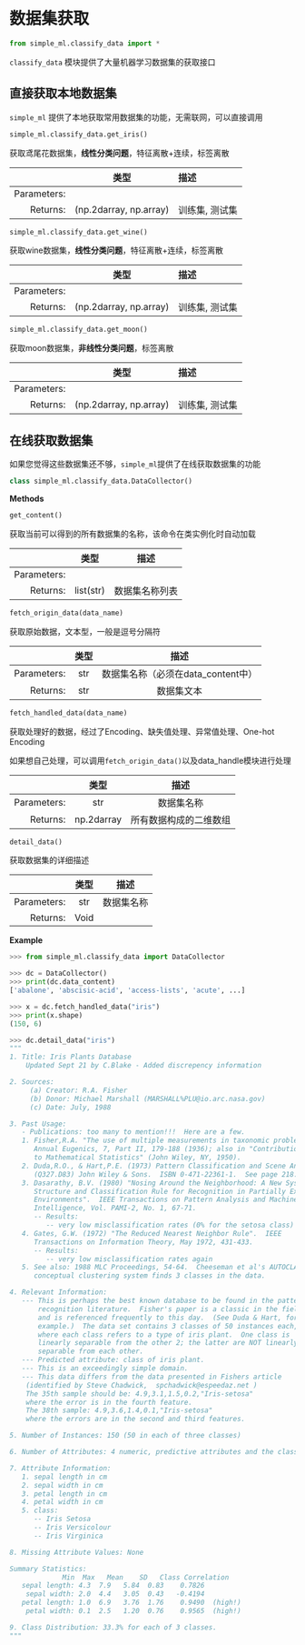 # 数据集获取

```python
from simple_ml.classify_data import *
```

`classify_data` 模块提供了大量机器学习数据集的获取接口

## 直接获取本地数据集

`simple_ml` 提供了本地获取常用数据集的功能，无需联网，可以直接调用

```python
simple_ml.classify_data.get_iris()
```
获取鸢尾花数据集，**线性分类问题**，特征离散+连续，标签离散


|             |          类型          | 描述          |
|------------:|:----------------------:|:--------------|
| Parameters: |                        |               |
|    Returns: | (np.2darray, np.array) | 训练集, 测试集 |

```python
simple_ml.classify_data.get_wine()
```

 获取wine数据集，**线性分类问题**，特征离散+连续，标签离散

|             |          类型          | 描述          |
|------------:|:----------------------:|:--------------|
| Parameters: |                        |               |
|    Returns: | (np.2darray, np.array) | 训练集, 测试集 |

```python
simple_ml.classify_data.get_moon()
```

获取moon数据集，**非线性分类问题**，标签离散

|             |          类型          | 描述          |
|------------:|:----------------------:|:--------------|
| Parameters: |                        |               |
|    Returns: | (np.2darray, np.array) | 训练集, 测试集 |

## 在线获取数据集

如果您觉得这些数据集还不够，`simple_ml`提供了在线获取数据集的功能

```python
class simple_ml.classify_data.DataCollector()
```

**Methods**

```python
get_content()
```

 获取当前可以得到的所有数据集的名称，该命令在类实例化时自动加载

|             |   类型    |     描述      |
|------------:|:---------:|:-------------:|
| Parameters: |           |               |
|    Returns: | list(str) | 数据集名称列表 |

```python
fetch_origin_data(data_name)
```
获取原始数据，文本型，一般是逗号分隔符

|             | 类型 |               描述                |
|------------:|:----:|:--------------------------------:|
| Parameters: | str  | 数据集名称（必须在data_content中） |
|    Returns: | str  |            数据集文本             |

```python
fetch_handled_data(data_name)
```

获取处理好的数据，经过了Encoding、缺失值处理、异常值处理、One-hot Encoding

如果想自己处理，可以调用`fetch_origin_data()`以及data_handle模块进行处理

|             |    类型    |         描述         |
|------------:|:----------:|:--------------------:|
| Parameters: |    str     |      数据集名称       |
|    Returns: | np.2darray | 所有数据构成的二维数组 |

```python
detail_data()
```

获取数据集的详细描述

|             | 类型 |   描述    |
|------------:|:----:|:---------:|
| Parameters: | str  | 数据集名称 |
|    Returns: | Void |           |


**Example**

```python
>>> from simple_ml.classify_data import DataCollector

>>> dc = DataCollector()
>>> print(dc.data_content)
['abalone', 'abscisic-acid', 'access-lists', 'acute', ...]

>>> x = dc.fetch_handled_data("iris")
>>> print(x.shape)
(150, 6)

>>> dc.detail_data("iris")
"""
1. Title: Iris Plants Database
	Updated Sept 21 by C.Blake - Added discrepency information

2. Sources:
     (a) Creator: R.A. Fisher
     (b) Donor: Michael Marshall (MARSHALL%PLU@io.arc.nasa.gov)
     (c) Date: July, 1988

3. Past Usage:
   - Publications: too many to mention!!!  Here are a few.
   1. Fisher,R.A. "The use of multiple measurements in taxonomic problems"
      Annual Eugenics, 7, Part II, 179-188 (1936); also in "Contributions
      to Mathematical Statistics" (John Wiley, NY, 1950).
   2. Duda,R.O., & Hart,P.E. (1973) Pattern Classification and Scene Analysis.
      (Q327.D83) John Wiley & Sons.  ISBN 0-471-22361-1.  See page 218.
   3. Dasarathy, B.V. (1980) "Nosing Around the Neighborhood: A New System
      Structure and Classification Rule for Recognition in Partially Exposed
      Environments".  IEEE Transactions on Pattern Analysis and Machine
      Intelligence, Vol. PAMI-2, No. 1, 67-71.
      -- Results:
         -- very low misclassification rates (0% for the setosa class)
   4. Gates, G.W. (1972) "The Reduced Nearest Neighbor Rule".  IEEE 
      Transactions on Information Theory, May 1972, 431-433.
      -- Results:
         -- very low misclassification rates again
   5. See also: 1988 MLC Proceedings, 54-64.  Cheeseman et al's AUTOCLASS II
      conceptual clustering system finds 3 classes in the data.

4. Relevant Information:
   --- This is perhaps the best known database to be found in the pattern
       recognition literature.  Fisher's paper is a classic in the field
       and is referenced frequently to this day.  (See Duda & Hart, for
       example.)  The data set contains 3 classes of 50 instances each,
       where each class refers to a type of iris plant.  One class is
       linearly separable from the other 2; the latter are NOT linearly
       separable from each other.
   --- Predicted attribute: class of iris plant.
   --- This is an exceedingly simple domain.
   --- This data differs from the data presented in Fishers article
	(identified by Steve Chadwick,  spchadwick@espeedaz.net )
	The 35th sample should be: 4.9,3.1,1.5,0.2,"Iris-setosa"
	where the error is in the fourth feature.
	The 38th sample: 4.9,3.6,1.4,0.1,"Iris-setosa"
	where the errors are in the second and third features.  

5. Number of Instances: 150 (50 in each of three classes)

6. Number of Attributes: 4 numeric, predictive attributes and the class

7. Attribute Information:
   1. sepal length in cm
   2. sepal width in cm
   3. petal length in cm
   4. petal width in cm
   5. class: 
      -- Iris Setosa
      -- Iris Versicolour
      -- Iris Virginica

8. Missing Attribute Values: None

Summary Statistics:
	         Min  Max   Mean    SD   Class Correlation
   sepal length: 4.3  7.9   5.84  0.83    0.7826   
    sepal width: 2.0  4.4   3.05  0.43   -0.4194
   petal length: 1.0  6.9   3.76  1.76    0.9490  (high!)
    petal width: 0.1  2.5   1.20  0.76    0.9565  (high!)

9. Class Distribution: 33.3% for each of 3 classes.
"""
```

